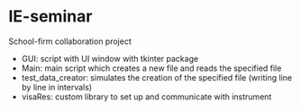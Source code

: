 # IE-seminar
School-firm collaboration project

- GUI: script with UI window with tkinter package
- Main: main script which creates a new file and reads the specified file
- test_data_creator: simulates the creation of the specified file (writing line by line in intervals)
- visaRes: custom library to set up and communicate with instrument
